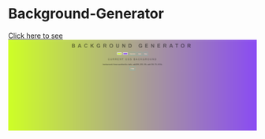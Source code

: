 # Background-Generator
<a href="https://banhawchun.github.io/background-generator/" target="_blank">Click here to see</a>
<img src="web.png">

